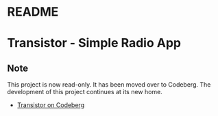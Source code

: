 README
======

# Transistor - Simple Radio App

## Note
This project is now read-only. It has been moved over to Codeberg. The development of this project continues at its new home.

* [Transistor on Codeberg](https://codeberg.org/y20k/transistor)
